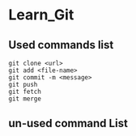 # Learn_Git

## Used commands list
```
git clone <url>
git add <file-name>
git commit -m <message>
git push
git fetch
git merge
```


## un-used command List

```

```
